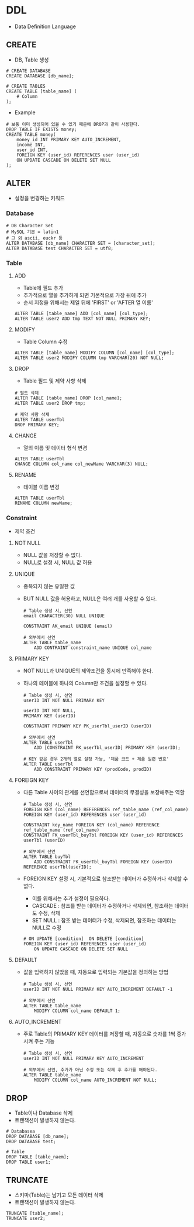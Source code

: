 # DDL
* Data Definition Language

## CREATE
* DB, Table 생성
```
# CREATE DATABASE
CREATE DATABASE [db_name];

# CREATE TABLES
CREATE TABLE [table_name] (
    # Column
);
```

* Example
```
# 보통 이미 생성되어 있을 수 있기 때문에 DROP과 같이 사용한다.
DROP TABLE IF EXISTS money;
CREATE TABLE money(
	money_id INT PRIMARY KEY AUTO_INCREMENT,
    income INT,
    user_id INT,
    FOREIGN KEY (user_id) REFERENCES user (user_id)
    ON UPDATE CASCADE ON DELETE SET NULL
);
```

## ALTER
* 설정을 변경하는 키워드
### Database
```
# DB Character Set
# MySQL 기본 = latin1
# 그 외 ascii, euckr 등
ALTER DATABASE [db_name] CHARACTER SET = [character_set];
ALTER DATABASE test CHARACTER SET = utf8;

```

### Table
1. ADD
    * Table에 필드 추가
    * 추가적으로 열을 추가하게 되면 기본적으로 가장 뒤에 추가
    * 순서 지정을 위해서는 제일 뒤에 'FIRST' or 'AFTER 열 이름'
    ```
   ALTER TABLE [table_name] ADD [col_name] [col_type];
   ALTER TABLE user2 ADD tmp TEXT NOT NULL PRIMARY KEY; 
   ```

2. MODIFY
    * Table Column 수정
    ```
   ALTER TABLE [table_name] MODIFY COLUMN [col_name] [col_type];
   ALTER TABLE user2 MODIFY COLUMN tmp VARCHAR(20) NOT NULL;
   ```
    
3. DROP
    * Table 필드 및 제약 사항 삭제
    ```
   # 필드 삭제
   ALTER TABLE [table_name] DROP [col_name];
   ALTER TABLE user2 DROP tmp;
   
   # 제약 사항 삭제
   ALTER TABLE userTbl
    DROP PRIMARY KEY;
   ```
   
4. CHANGE
    * 열의 이름 및 데이터 형식 변경
    ```
   ALTER TABLE userTbl
    CHANGE COLUMN col_name col_newName VARCHAR(3) NULL;
   ```
   
5. RENAME
    * 테이블 이름 변경
    ```
   ALTER TABLE userTbl
    RENAME COLUMN newName;
   ```

### Constraint
* 제약 조건
1. NOT NULL
    * NULL 값을 저장할 수 없다.
    * NULL로 설정 시, NULL 값 허용
2. UNIQUE
    * 중복되지 않는 유일한 값
    * BUT NULL 값을 허용하고, NULL은 여러 개를 사용할 수 있다.
        ```
        # Table 생성 시, 선언
        email CHARACTER(30) NULL UNIQUE
      
        CONSTRAINT AK_email UNIQUE (email)
        ```
    
        ```
        # 외부에서 선언
        ALTER TABLE table_name
            ADD CONTRAINT constraint_name UNIQUE col_name
        ```
            
3. PRIMARY KEY
    * NOT NULL과 UNIQUE의 제약조건을 동시에 만족해야 한다.
    * 하나의 테이블에 하나의 Column만 조건을 설정할 수 있다. 
        ```
        # Table 생성 시, 선언
        userID INT NOT NULL PRIMARY KEY
      
        userID INT NOT NULL,
        PRIMARY KEY (userID)
      
        CONSTRAINT PRIMARY KEY PK_userTbl_userID (userID)
        ```
    
        ```
        # 외부에서 선언
        ALTER TABLE userTbl
            ADD [CONSTRAINT PK_userTbl_userID] PRIMARY KEY (userID);
     
        # KEY 같은 경우 2개의 열로 설정 가능, '제품 코드 + 제품 일련 번호'
        ALTER TABLE userTbl
            ADD CONSTRAINT PRIMARY KEY (prodCode, prodID)
        ```
4. FOREIGN KEY
    * 다른 Table 사이의 관계를 선언함으로써 데이터의 무결성을 보장해주는 역할
        ```
        # Table 생성 시, 선언
        FOREIGN KEY (col_name) REFERENCES ref_table_name (ref_col_name)
        FOREIGN KEY (user_id) REFERENCES user (user_id)
        
        CONSTRAINT key_name FOREIGN KEY (col_name) REFERENCE ref_table_name (ref_col_name)
        CONSTRAINT FK_userTbl_buyTbl FOREIGN KEY (user_id) REFERENCES userTbl (userID)
        ```
    
        ```
        # 외부에서 선언
        ALTER TABLE buyTbl
            ADD CONSTRAINT FK_userTbl_buyTbl FOREIGN KEY (userID) REFERENCE userTbl(userID);
        ```
    * FOREIGN KEY 설정 시, 기본적으로 참조받는 데이터가 수정하거나 삭제할 수 없다.
        * 이를 위해서는 추가 설정이 필요하다.
        * CASCADE : 참조를 받는 데이터가 수정하거나 삭제되면, 참조하는 데이터도 수정, 삭제
        * SET NULL : 참조 받는 데이터가 수정, 삭제되면, 참조하는 데이터는 NULL로 수정
        ```
        # ON UPDATE [condition]  ON DELETE [condition]
        FOREIGN KEY (user_id) REFERENCES user (user_id)
            ON UPDATE CASCADE ON DELETE SET NULL
        ```        
      
5. DEFAULT
    * 값을 입력하지 않았을 때, 자동으로 입력되는 기본값을 정의하는 방법
        ```
        # Table 생성 시, 선언
        userID INT NOT NULL PRIMARY KEY AUTO_INCREMENT DEFAULT -1
        ```
    
        ```
        # 외부에서 선언
        ALTER TABLE table_name
            MODIFY COLUMN col_name DEFAULT 1; 
        ```      
6. AUTO_INCREMENT
    * 주로 Table의 PRIMARY KEY 데이터를 저장할 때, 자동으로
    숫자를 1씩 증가시켜 주는 기능   
        ```
        # Table 생성 시, 선언
        userID INT NOT NULL PRIMARY KEY AUTO_INCREMENT
        ```
    
        ```
        # 외부에서 선언, 추가가 아닌 수정 또는 삭제 후 추가를 해야된다.
        ALTER TABLE table_name
            MODIFY COLUMN col_name AUTO_INCREMENT NOT NULL;
        ```  


## DROP
* Table이나 Database 삭제
* 트랜잭션이 발생하지 않는다.
```
# Databasea
DROP DATABASE [db_name];
DROP DATABASE test;

# Table
DROP TABLE [table_naem];
DROP TABLE user1;
```

## TRUNCATE
* 스키마(Table)는 남기고 모든 데이터 삭제
* 트랜잭션이 발생하지 않는다.
```
TRUNCATE [table_name];
TRUNCATE user2;
```

